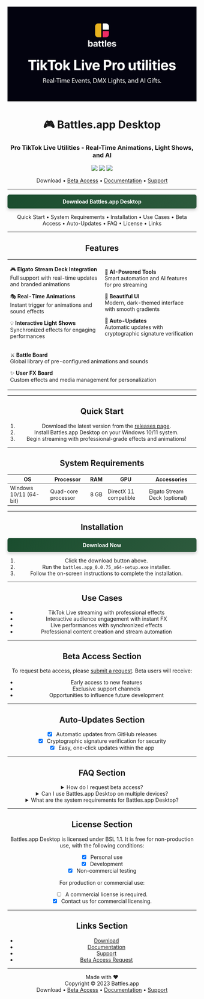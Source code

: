 <div align="center">

![Github banner](./.github/banner.jpg)
# 🎮 Battles.app Desktop
### Pro TikTok Live Utilities - Real-Time Animations, Light Shows, and AI
![](https://img.shields.io/badge/version-0.0.75-blue?style=for-the-badge)
![](https://img.shields.io/badge/platform-Windows%2010%2F11-blueviolet?style=for-the-badge&logo=windows)
![](https://img.shields.io/badge/status-Closed%20Beta-red?style=for-the-badge)

Download • [Beta Access](#beta-access-section) • [Documentation](#) • [Support](#)

---

<a href="https://github.com/battles-app/desktop/releases/download/v0.0.75/battles.app_0.0.75_x64-setup.exe" style="text-decoration:none;">
  <div style="background: linear-gradient(135deg, #1a4d2e, #2d5a3d); color: white; padding: 10px 20px; border-radius: 5px; box-shadow: 0 4px 8px rgba(0, 0, 0, 0.2); font-weight: bold;">
    Download Battles.app Desktop
  </div>
</a>

Quick Start • System Requirements • Installation • Use Cases • Beta Access • Auto-Updates • FAQ • License • Links

---

## Features

<table>
<tr>
<td>

🎮 **Elgato Stream Deck Integration**  
Full support with real-time updates and branded animations

🎭 **Real-Time Animations**  
Instant trigger for animations and sound effects

💡 **Interactive Light Shows**  
Synchronized effects for engaging performances

</td>
<td>

🤖 **AI-Powered Tools**  
Smart automation and AI features for pro streaming

🎨 **Beautiful UI**  
Modern, dark-themed interface with smooth gradients

🔄 **Auto-Updates**  
Automatic updates with cryptographic signature verification

</td>
</tr>
<tr>
<td colspan="2">

⚔️ **Battle Board**  
Global library of pre-configured animations and sounds

✨ **User FX Board**  
Custom effects and media management for personalization

</td>
</tr>
</table>

---

## Quick Start

1. Download the latest version from the [releases page](https://github.com/battles-app/desktop/releases).
2. Install Battles.app Desktop on your Windows 10/11 system.
3. Begin streaming with professional-grade effects and animations!

---

## System Requirements

| OS        | Processor         | RAM  | GPU      | Accessories       |
|-----------|-------------------|------|----------|-------------------|
| Windows 10/11 (64-bit) | Quad-core processor | 8 GB | DirectX 11 compatible | Elgato Stream Deck (optional) |

---

## Installation

<a href="https://github.com/battles-app/desktop/releases/download/v0.0.75/battles.app_0.0.75_x64-setup.exe" style="text-decoration:none;">
  <div style="background: linear-gradient(135deg, #1a4d2e, #2d5a3d); color: white; padding: 10px 20px; border-radius: 5px; box-shadow: 0 4px 8px rgba(0, 0, 0, 0.2); font-weight: bold;">
    Download Now
  </div>
</a>

1. Click the download button above.
2. Run the `battles.app_0.0.75_x64-setup.exe` installer.
3. Follow the on-screen instructions to complete the installation.

---

## Use Cases

- TikTok Live streaming with professional effects
- Interactive audience engagement with instant FX
- Live performances with synchronized effects
- Professional content creation and stream automation

---

## Beta Access Section

To request beta access, please [submit a request](#). Beta users will receive:

- Early access to new features
- Exclusive support channels
- Opportunities to influence future development

---

## Auto-Updates Section

- [x] Automatic updates from GitHub releases
- [x] Cryptographic signature verification for security
- [x] Easy, one-click updates within the app

---

## FAQ Section

<details>
<summary>How do I request beta access?</summary>
Beta access can be requested by submitting a form [here](#). You'll be notified via email if selected.
</details>

<details>
<summary>Can I use Battles.app Desktop on multiple devices?</summary>
Yes, Battles.app Desktop supports installation on multiple devices, as long as each device meets the system requirements.
</details>

<details>
<summary>What are the system requirements for Battles.app Desktop?</summary>
Battles.app Desktop requires Windows 10/11 (64-bit), a quad-core processor, 8 GB RAM, DirectX 11 compatible GPU, and optionally, an Elgato Stream Deck for the full experience.
</details>

---

## License Section

Battles.app Desktop is licensed under BSL 1.1. It is free for non-production use, with the following conditions:

- [x] Personal use
- [x] Development
- [x] Non-commercial testing

For production or commercial use:

- [ ] A commercial license is required.
- [x] Contact us for commercial licensing.

---

## Links Section

- [Download](https://github.com/battles-app/desktop/releases/download/v0.0.75/battles.app_0.0.75_x64-setup.exe)
- [Documentation](#)
- [Support](#)
- [Beta Access Request](#)

---

<div style="text-align: center;">

Made with ❤️  
Copyright © 2023 Battles.app  
Download • [Beta Access](#beta-access-section) • [Documentation](#) • [Support](#)

</div>
</div>